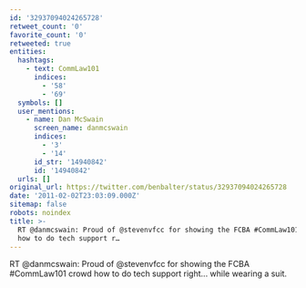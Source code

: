 ```yaml
---
id: '32937094024265728'
retweet_count: '0'
favorite_count: '0'
retweeted: true
entities:
  hashtags:
    - text: CommLaw101
      indices:
        - '58'
        - '69'
  symbols: []
  user_mentions:
    - name: Dan McSwain
      screen_name: danmcswain
      indices:
        - '3'
        - '14'
      id_str: '14940842'
      id: '14940842'
  urls: []
original_url: https://twitter.com/benbalter/status/32937094024265728
date: '2011-02-02T23:03:09.000Z'
sitemap: false
robots: noindex
title: >-
  RT @danmcswain: Proud of @stevenvfcc for showing the FCBA #CommLaw101 crowd
  how to do tech support r…
---
```


RT @danmcswain: Proud of @stevenvfcc for showing the FCBA #CommLaw101 crowd how to do tech support right... while wearing a suit.